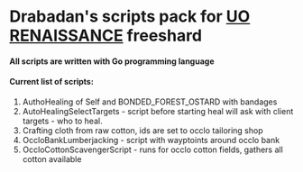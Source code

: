 # Drabadan's scripts pack for [UO RENAISSANCE](https://www.uorenaissance.com/) freeshard

#### All scripts are written with Go programming language
#### Current list of scripts:
1. AuthoHealing of Self and BONDED_FOREST_OSTARD with bandages
2. AutoHealingSelectTargets - script before starting heal will ask with client targets - who to heal.
3. Crafting cloth from raw cotton, ids are set to occlo tailoring shop
4. OccloBankLumberjacking - script with wayptoints around occlo bank
5. OccloCottonScavengerScript - runs for occlo cotton fields, gathers all cotton available